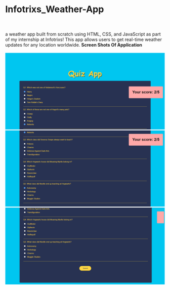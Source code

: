 # Infotrixs_Weather-App


<br><br>
a weather app built from scratch using HTML, CSS, and JavaScript as part of my internship at Infotrixs! This app allows users
to get real-time weather updates for any location worldwide.
**Screen Shots Of Application** <br><br>
![Screenshot (279)](https://github.com/Pavanjangle/Quiz_App_Project/blob/main/Screenshot_2023112_145556.png?raw=true)
![Screenshot (279)](https://github.com/Pavanjangle/Quiz_App_Project/blob/main/Screenshot_2023112_145607.png?raw=true)
![Screenshot (279)](https://github.com/Pavanjangle/Quiz_App_Project/blob/main/Screenshot_2023112_145620.png?raw=true)
<br><br>

